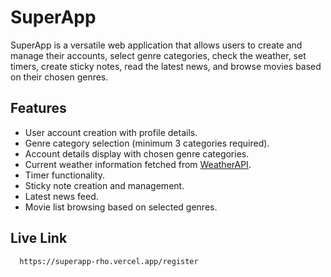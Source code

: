 # SuperApp

SuperApp is a versatile web application that allows users to create and manage their accounts, select genre categories, check the weather, set timers, create sticky notes, read the latest news, and browse movies based on their chosen genres.

## Features

- User account creation with profile details.
- Genre category selection (minimum 3 categories required).
- Account details display with chosen genre categories.
- Current weather information fetched from [WeatherAPI](http://weatherapi.com).
- Timer functionality.
- Sticky note creation and management.
- Latest news feed.
- Movie list browsing based on selected genres.



## Live Link



```bash
  https://superapp-rho.vercel.app/register
```
